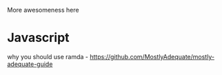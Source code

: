 More awesomeness here

# Javascript
why you should use ramda - https://github.com/MostlyAdequate/mostly-adequate-guide
